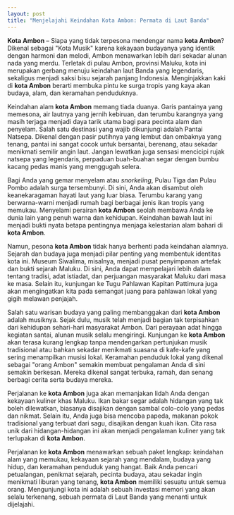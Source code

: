 ```yaml
---
layout: post
title: "Menjelajahi Keindahan Kota Ambon: Permata di Laut Banda"
---
```


**Kota Ambon** – Siapa yang tidak terpesona mendengar nama **kota Ambon**? Dikenal sebagai "Kota Musik" karena kekayaan budayanya yang identik dengan harmoni dan melodi, Ambon menawarkan lebih dari sekadar alunan nada yang merdu. Terletak di pulau Ambon, provinsi Maluku, kota ini merupakan gerbang menuju keindahan laut Banda yang legendaris, sekaligus menjadi saksi bisu sejarah panjang Indonesia. Menginjakkan kaki di **kota Ambon** berarti membuka pintu ke surga tropis yang kaya akan budaya, alam, dan keramahan penduduknya.

Keindahan alam **kota Ambon** memang tiada duanya. Garis pantainya yang memesona, air lautnya yang jernih kebiruan, dan terumbu karangnya yang masih terjaga menjadi daya tarik utama bagi para pecinta alam dan penyelam. Salah satu destinasi yang wajib dikunjungi adalah Pantai Natsepa. Dikenal dengan pasir putihnya yang lembut dan ombaknya yang tenang, pantai ini sangat cocok untuk bersantai, berenang, atau sekadar menikmati semilir angin laut. Jangan lewatkan juga sensasi mencicipi rujak natsepa yang legendaris, perpaduan buah-buahan segar dengan bumbu kacang pedas manis yang menggugah selera.

Bagi Anda yang gemar menyelam atau _snorkeling_, Pulau Tiga dan Pulau Pombo adalah surga tersembunyi. Di sini, Anda akan disambut oleh keanekaragaman hayati laut yang luar biasa. Terumbu karang yang berwarna-warni menjadi rumah bagi berbagai jenis ikan tropis yang memukau. Menyelami perairan **kota Ambon** seolah membawa Anda ke dunia lain yang penuh warna dan kehidupan. Keindahan bawah laut ini menjadi bukti nyata betapa pentingnya menjaga kelestarian alam bahari di **kota Ambon**.

Namun, pesona **kota Ambon** tidak hanya berhenti pada keindahan alamnya. Sejarah dan budaya juga menjadi pilar penting yang membentuk identitas kota ini. Museum Siwalima, misalnya, menjadi pusat penyimpanan artefak dan bukti sejarah Maluku. Di sini, Anda dapat mempelajari lebih dalam tentang tradisi, adat istiadat, dan perjuangan masyarakat Maluku dari masa ke masa. Selain itu, kunjungan ke Tugu Pahlawan Kapitan Pattimura juga akan mengingatkan kita pada semangat juang para pahlawan lokal yang gigih melawan penjajah.

Salah satu warisan budaya yang paling membanggakan dari **kota Ambon** adalah musiknya. Sejak dulu, musik telah menjadi bagian tak terpisahkan dari kehidupan sehari-hari masyarakat Ambon. Dari perayaan adat hingga kegiatan santai, alunan musik selalu mengiringi. Kunjungan ke **kota Ambon** akan terasa kurang lengkap tanpa mendengarkan pertunjukan musik tradisional atau bahkan sekadar menikmati suasana di kafe-kafe yang sering menampilkan musisi lokal. Keramahan penduduk lokal yang dikenal sebagai "orang Ambon" semakin membuat pengalaman Anda di sini semakin berkesan. Mereka dikenal sangat terbuka, ramah, dan senang berbagi cerita serta budaya mereka.

Perjalanan ke **kota Ambon** juga akan memanjakan lidah Anda dengan kekayaan kuliner khas Maluku. Ikan bakar segar adalah hidangan yang tak boleh dilewatkan, biasanya disajikan dengan sambal colo-colo yang pedas dan nikmat. Selain itu, Anda juga bisa mencoba papeda, makanan pokok tradisional yang terbuat dari sagu, disajikan dengan kuah ikan. Cita rasa unik dari hidangan-hidangan ini akan menjadi pengalaman kuliner yang tak terlupakan di **kota Ambon**.

Perjalanan ke **kota Ambon** menawarkan sebuah paket lengkap: keindahan alam yang memukau, kekayaan sejarah yang mendalam, budaya yang hidup, dan keramahan penduduk yang hangat. Baik Anda pencari petualangan, penikmat sejarah, pecinta budaya, atau sekadar ingin menikmati liburan yang tenang, **kota Ambon** memiliki sesuatu untuk semua orang. Mengunjungi kota ini adalah sebuah investasi memori yang akan selalu terkenang, sebuah permata di Laut Banda yang menanti untuk dijelajahi.
